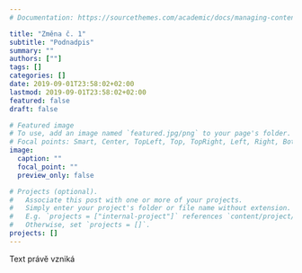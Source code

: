```yaml
---
# Documentation: https://sourcethemes.com/academic/docs/managing-content/

title: "Změna č. 1"
subtitle: "Podnadpis"
summary: ""
authors: [""]
tags: []
categories: []
date: 2019-09-01T23:58:02+02:00
lastmod: 2019-09-01T23:58:02+02:00
featured: false
draft: false

# Featured image
# To use, add an image named `featured.jpg/png` to your page's folder.
# Focal points: Smart, Center, TopLeft, Top, TopRight, Left, Right, BottomLeft, Bottom, BottomRight.
image:
  caption: ""
  focal_point: ""
  preview_only: false

# Projects (optional).
#   Associate this post with one or more of your projects.
#   Simply enter your project's folder or file name without extension.
#   E.g. `projects = ["internal-project"]` references `content/project/deep-learning/index.md`.
#   Otherwise, set `projects = []`.
projects: []
---
```


Text právě vzniká
